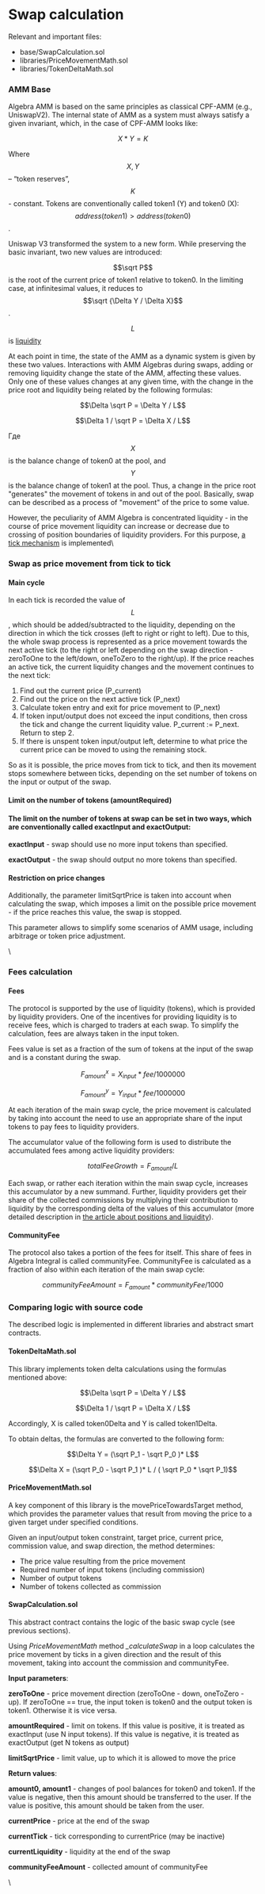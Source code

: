 # Swap calculation

Relevant and important files:

* base/SwapCalculation.sol
* libraries/PriceMovementMath.sol
* libraries/TokenDeltaMath.sol

### AMM Base

Algebra AMM is based on the same principles as classical CPF-AMM (e.g., UniswapV2). The internal state of AMM as a system must always satisfy a given invariant, which, in the case of CPF-AMM looks like:

$$X * Y = K$$

Where $$X, Y$$ – “token reserves”, $$K$$ - constant. Tokens are conventionally called token1 (Y) and token0 (X): $$address(token1) \gt address(token0)$$.

Uniswap V3 transformed the system to a new form. While preserving the basic invariant, two new values are introduced:

$$\sqrt P$$ is the root of the current price of token1 relative to token0. In the limiting case, at infinitesimal values, it reduces to $$\sqrt {\Delta Y / \Delta X}$$.

$$L$$ is [liquidity](liquidity-and-positions.md)

At each point in time, the state of the AMM as a dynamic system is given by these two values. Interactions with AMM Algebras during swaps, adding or removing liquidity change the state of the AMM, affecting these values. Only one of these values changes at any given time, with the change in the price root and liquidity being related by the following formulas:

$$\Delta \sqrt P =  \Delta Y / L$$

$$\Delta 1 / \sqrt P = \Delta X / L$$

Где $$X$$ is the balance change of token0 at the pool, and $$Y$$is the balance change of token1 at the pool. Thus, a change in the price root "generates" the movement of tokens in and out of the pool. Basically, swap can be described as a process of "movement" of the price to some value.

However, the peculiarity of AMM Algebra is concentrated liquidity - in the course of price movement liquidity can increase or decrease due to crossing of position boundaries of liquidity providers. For this purpose, [a tick mechanism](ticks/) is implemented\


### Swap as price movement from tick to tick

#### Main cycle

In each tick is recorded the value of $$L$$, which should be added/subtracted to the liquidity, depending on the direction in which the tick crosses (left to right or right to left). Due to this, the whole swap process is represented as a price movement towards the next active tick (to the right or left depending on the swap direction - zeroToOne to the left/down, oneToZero to the right/up). If the price reaches an active tick, the current liquidity changes and the movement continues to the next tick:

1. Find out the current price (P\_current)
2. Find out the price on the next active tick (P\_next)
3. Calculate token entry and exit for price movement to (P\_next)
4. If token input/output does not exceed the input conditions, then cross the tick and change the current liquidity value. P\_current := P\_next. Return to step 2.
5. If there is unspent token input/output left, determine to what price the current price can be moved to using the remaining stock.

So as it is possible, the price moves from tick to tick, and then its movement stops somewhere between ticks, depending on the set number of tokens on the input or output of the swap.



#### Limit on the number of tokens (amountRequired)

#### The limit on the number of tokens at swap can be set in two ways, which are conventionally called exactInput and exactOutput:

**exactInput** - swap should use no more input tokens than specified.

**exactOutput** - the swap should output no more tokens than specified.



#### Restriction on price changes

Additionally, the parameter limitSqrtPrice is taken into account when calculating the swap, which imposes a limit on the possible price movement - if the price reaches this value, the swap is stopped.

This parameter allows to simplify some scenarios of AMM usage, including arbitrage or token price adjustment.

\


### Fees calculation

#### Fees

The protocol is supported by the use of liquidity (tokens), which is provided by liquidity providers. One of the incentives for providing liquidity is to receive fees, which is charged to traders at each swap. To simplify the calculation, fees are always taken in the input token.

Fees value is set as a fraction of the sum of tokens at the input of the swap and is a constant during the swap.

$$F_{amount}^x = X_{input} * fee / 1000000$$

$$F_{amount}^y = Y_{input} * fee / 1000000$$

At each iteration of the main swap cycle, the price movement is calculated by taking into account the need to use an appropriate share of the input tokens to pay fees to liquidity providers.

The accumulator value of the following form is used to distribute the accumulated fees among active liquidity providers:

$$totalFeeGrowth = F_{amount} / L$$

Each swap, or rather each iteration within the main swap cycle, increases this accumulator by a new summand. Further, liquidity providers get their share of the collected commissions by multiplying their contribution to liquidity by the corresponding delta of the values of this accumulator (more detailed description in [the article about positions and liquidity](liquidity-and-positions.md)).

#### CommunityFee

The protocol also takes a portion of the fees for itself. This share of fees in Algebra Integral is called communityFee. CommunityFee is calculated as a fraction of also within each iteration of the main swap cycle:

$$communityFeeAmount = F_{amount} * communityFee / 1000$$

### Comparing logic with source code

The described logic is implemented in different libraries and abstract smart contracts.

#### TokenDeltaMath.sol

This library implements token delta calculations using the formulas mentioned above:

$$\Delta \sqrt P =  \Delta Y / L$$

$$\Delta 1 / \sqrt P = \Delta X / L$$

Accordingly, X is called token0Delta and Y is called token1Delta.

To obtain deltas, the formulas are converted to the following form:

$$\Delta Y =  (\sqrt P_1 - \sqrt P_0 )* L$$

$$\Delta X =  (\sqrt P_0 - \sqrt P_1 )* L / ( \sqrt P_0 * \sqrt P_1)$$



#### PriceMovementMath.sol

A key component of this library is the movePriceTowardsTarget method, which provides the parameter values that result from moving the price to a given target under specified conditions.

Given an input/output token constraint, target price, current price, commission value, and swap direction, the method determines:

* The price value resulting from the price movement
* Required number of input tokens (including commission)
* Number of output tokens
* Number of tokens collected as commission

#### SwapCalculation.sol

This abstract contract contains the logic of the basic swap cycle (see previous sections).

Using _PriceMovementMath_ method _\_calculateSwap_ in a loop calculates the price movement by ticks in a given direction and the result of this movement, taking into account the commission and communityFee.

**Input parameters**:

**zeroToOne** - price movement direction (zeroToOne - down, oneToZero - up). If zeroToOne == true, the input token is token0 and the output token is token1. Otherwise it is vice versa.

**amountRequired** - limit on tokens. If this value is positive, it is treated as exactInput (use N input tokens). If this value is negative, it is treated as exactOutput (get N tokens as output)

**limitSqrtPrice** -  limit value, up to which it is allowed to move the price



**Return values**:

**amount0, amount1** - changes of pool balances for token0 and token1. If the value is negative, then this amount should be transferred to the user. If the value is positive, this amount should be taken from the user.

**currentPrice** - price at the end of the swap

**currentTick** - tick corresponding to currentPrice (may be inactive)

**currentLiquidity** - liquidity at the end of the swap

**communityFeeAmount** - collected amount of communityFee

\
